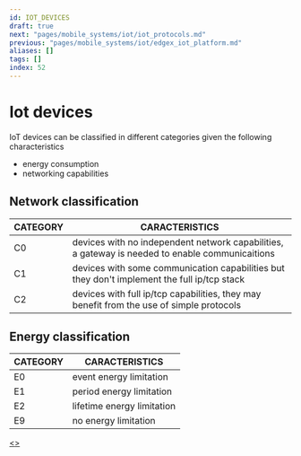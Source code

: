 ```yaml
---
id: IOT_DEVICES
draft: true
next: "pages/mobile_systems/iot/iot_protocols.md"
previous: "pages/mobile_systems/iot/edgex_iot_platform.md"
aliases: []
tags: []
index: 52
---
```


# Iot devices

IoT devices can be classified in different categories given the following characteristics

- energy consumption
- networking capabilities

## Network classification

| CATEGORY | CARACTERISTICS                                                                                  |
| -------- | ----------------------------------------------------------------------------------------------- |
| C0       | devices with no independent network capabilities, a gateway is needed to enable communicaitions |
| C1       | devices with some communication capabilities but they don't implement the full ip/tcp stack     |
| C2       | devices with full ip/tcp capabilities, they may benefit from the use of simple protocols        |

## Energy classification

| CATEGORY | CARACTERISTICS             |
| -------- | -------------------------- |
| E0       | event energy limitation    |
| E1       | period energy limitation   |
| E2       | lifetime energy limitation |
| E9       | no energy limitation       |

[<](pages/mobile_systems/iot/edgex_iot_platform.md)[>](pages/mobile_systems/iot/iot_protocols.md)
